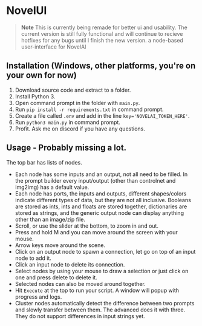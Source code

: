 # NovelUI
> **Note**
> This is currently being remade for better ui and usability. The current version is still fully functional and will continue to recieve hotfixes for any bugs until I finish the new version.
a node-based user-interface for NovelAI

## Installation (Windows, other platforms, you're on your own for now)
1. Download source code and extract to a folder.
2. Install Python 3.
3. Open command prompt in the folder with `main.py`.
4. Run `pip install -r requirements.txt` in command prompt.
5. Create a file called `.env` and add in the line `key='NOVELAI_TOKEN_HERE'`.
6. Run `python3 main.py` in command prompt.
7. Profit. Ask me on discord if you have any questions.

## Usage - Probably missing a lot.
The top bar has lists of nodes.
- Each node has some inputs and an output, not all need to be filled. In the prompt builder every input/output (other than controlnet and img2img) has a default value.
- Each node has ports, the inputs and outputs, different shapes/colors indicate different types of data, but they are not all inclusive. Booleans are stored as ints, ints and floats are stored together, dictionaries are stored as strings, and the generic output node can display anything other than an image/zip file.
- Scroll, or use the slider at the bottom, to zoom in and out.
- Press and hold M and you can move around the screen with your mouse.
- Arrow keys move around the scene.
- Click on an output node to spawn a connection, let go on top of an input node to add it.
- Click an input node to delete its connection.
- Select nodes by using your mouse to draw a selection or just click on one and press delete to delete it.
- Selected nodes can also be moved around together.
- Hit `Execute` at the top to run your script. A window will popup with progress and logs.
- Cluster nodes automatically detect the difference between two prompts and slowly transfer between them. The advanced does it with three. They do not support differences in input strings yet.
